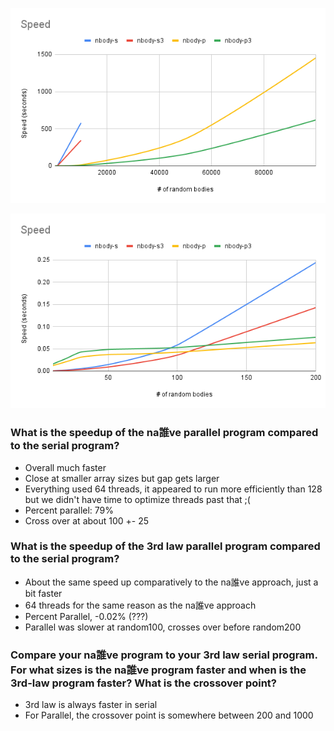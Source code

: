 ![alt text](Speed(2).png)

![alt text](Speed(3).png)

### What is the speedup of the na誰ve parallel program compared to the serial program?

- Overall much faster
- Close at smaller array sizes but gap gets larger
- Everything used 64 threads, it appeared to run more efficiently than 128 but we didn't have time to optimize threads past that ;(
- Percent parallel: 79%
- Cross over at about 100 +- 25


### What is the speedup of the 3rd law parallel program compared to the serial program?


- About the same speed up comparatively to the na誰ve approach, just a bit faster
- 64 threads for the same reason as the na誰ve approach
- Percent Parallel, -0.02% (???)
- Parallel was slower at random100, crosses over before random200


### Compare your na誰ve program to your 3rd law serial program. For what sizes is the na誰ve program faster and when is the 3rd-law program faster? What is the crossover point?

- 3rd law is always faster in serial
- For Parallel, the crossover point is somewhere between 200 and 1000